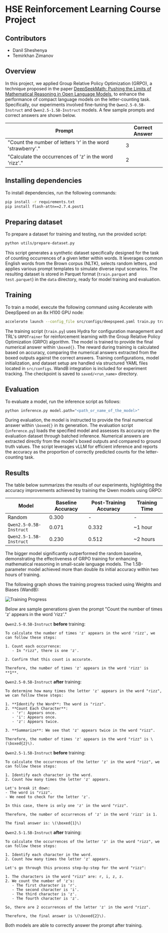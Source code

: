 # HSE Reinforcement Learning Course Project

## Contributors

- Danil Sheshenya
- Temirkhan Zimanov

## Overview

In this project, we applied Group Relative Policy Optimization (GRPO), a technique proposed in the paper [DeepSeekMath: Pushing the Limits of Mathematical Reasoning in Open Language Models](https://arxiv.org/abs/2402.03300), to enhance the performance of compact language models on the letter-counting task. Specifically, our experiments involved fine-tuning the `Qwen2.5-0.5B-Instruct` and `Qwen2.5-1.5B-Instruct` models. A few sample prompts and correct answers are shown below.

| Prompt | Correct Answer |
| ------------- | ------------- |
| "Count the number of letters 'r' in the word 'strawberry'." | 3 |
| "Calculate the occurrences of 'z' in the word 'rizz'." | 2 |

## Installing dependencies

To install dependencies, run the following commands:

```bash
pip install -r requirements.txt
pip install flash-attn==2.7.4.post1
```

## Preparing dataset

To prepare a dataset for training and testing, run the provided script:

```bash
python utils/prepare-dataset.py
```

This script generates a synthetic dataset specifically designed for the task of counting occurrences of a given letter within words. It leverages common English words from the Brown corpus (NLTK), selects random letters, and applies various prompt templates to simulate diverse input scenarios. The resulting dataset is stored in Parquet format (`train.parquet` and `test.parquet`) in the `data` directory, ready for model training and evaluation.

## Training

To train a model, execute the following command using Accelerate with DeepSpeed on an 8x H100 GPU node:

```bash
accelerate launch --config_file src/configs/deepspeed.yaml train.py trainer.run_name="<run_name>"
```

The training script (`train.py`) uses Hydra for configuration management and TRL's `GRPOTrainer` for reinforcement learning with the Group Relative Policy Optimization (GRPO) algorithm. The model is trained to provide the final numerical answer within `\boxed{}`. The reward during training is calculated based on accuracy, comparing the numerical answers extracted from the boxed outputs against the correct answers. Training configurations, model initialization, and dataset setup are handled via structured YAML files located in `src/configs`. WandB integration is included for experiment tracking. The checkpoint is saved to `saved/<run_name>` directory.

## Evaluation

To evaluate a model, run the inference script as follows:

```bash
python inference.py model.path="<path_or_name_of_the_model>"
```

During evaluation, the model is instructed to provide the final numerical answer within `\boxed{}` in its generation. The evaluation script (`inference.py`) loads the specified model and assesses its accuracy on the evaluation dataset through batched inference. Numerical answers are extracted directly from the model's boxed outputs and compared to ground truth values. The script leverages vLLM for efficient inference and reports the accuracy as the proportion of correctly predicted counts for the letter-counting task.

## Results

The table below summarizes the results of our experiments, highlighting the accuracy improvements achieved by training the Qwen models using GRPO:

| Model | Baseline Accuracy | Post-Training Accuracy | Training Time |
| ------------- | ------------- | ------------- | ------------- |
| Random | 0.300 | - | - |
| `Qwen2.5-0.5B-Instruct` | 0.071 | 0.332 | ~1 hour |
| `Qwen2.5-1.5B-Instruct` | 0.230 | 0.512 | ~2 hours |

The bigger model significantly outperformed the random baseline, demonstrating the effectiveness of GRPO training for enhancing mathematical reasoning in small-scale language models. The 1.5B-parameter model achieved more than double its initial accuracy within two hours of training. 

The following graph shows the training progress tracked using Weights and Biases (WandB):

![Training Progress](images/wandb_training_graph.png)

Below are sample generations given the prompt "Count the number of times 'z' appears in the word 'rizz'."

`Qwen2.5-0.5B-Instruct` **before** training:

```
To calculate the number of times 'z' appears in the word 'rizz', we can follow these steps:

1. Count each occurrence:
   - In "rizz", there is one 'z'.

2. Confirm that this count is accurate.

Therefore, the number of times 'z' appears in the word 'rizz' is **1**.
```

`Qwen2.5-0.5B-Instruct` **after** training:

```
To determine how many times the letter 'z' appears in the word "rizz", we can follow these steps:

1. **Identify the Word**: The word is "rizz".
2. **Count Each Character**:
   - 'r': Appears once.
   - 'i': Appears once.
   - 'z': Appears twice.

3. **Summarize**: We see that 'z' appears twice in the word "rizz".

Therefore, the number of times 'z' appears in the word "rizz" is \(\boxed{2}\).
```

`Qwen2.5-1.5B-Instruct` **before** training:

```
To calculate the occurrences of the letter 'z' in the word "rizz", we can follow these steps:

1. Identify each character in the word.
2. Count how many times the letter 'z' appears.

Let's break it down:
- The word is "rizz".
- We need to check for the letter 'z'.

In this case, there is only one 'z' in the word "rizz".

Therefore, the number of occurrences of 'z' in the word 'rizz' is 1.

The final answer is: \(\boxed{1}\)
```

`Qwen2.5-1.5B-Instruct` **after** training:

```
To calculate the occurrences of the letter 'z' in the word "rizz", we can follow these steps:

1. Identify each character in the word.
2. Count how many times the letter 'z' appears.

Let's go through this process step-by-step for the word "rizz":

1. The characters in the word "rizz" are: r, i, z, z.
2. We count the number of 'z's:
   - The first character is 'r'.
   - The second character is 'i'.
   - The third character is 'z'.
   - The fourth character is 'z'.

So, there are 2 occurrences of the letter 'z' in the word "rizz".

Therefore, the final answer is \(\boxed{2}\).
```

Both models are able to correctly answer the prompt after training.